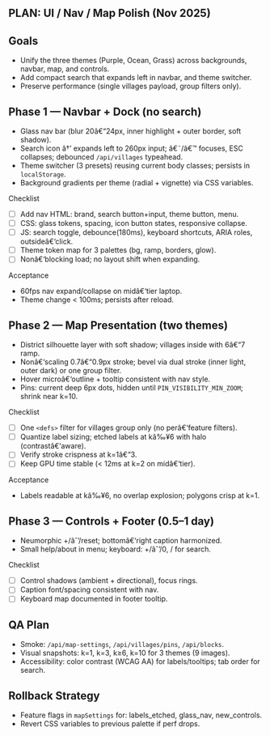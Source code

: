 ﻿## PLAN: UI / Nav / Map Polish (Nov 2025)

## Goals
- Unify the three themes (Purple, Ocean, Grass) across backgrounds, navbar, map, and controls.
- Add compact search that expands left in navbar, and theme switcher.
- Preserve performance (single villages payload, group filters only).

## Phase 1 — Navbar + Dock (no search)
- Glass nav bar (blur 20â€“24px, inner highlight + outer border, soft shadow).
- Search icon â†’ expands left to 260px input; â€˜/â€™ focuses, ESC collapses; debounced `/api/villages` typeahead.
- Theme switcher (3 presets) reusing current body classes; persists in `localStorage`.
- Background gradients per theme (radial + vignette) via CSS variables.

Checklist
- [ ] Add nav HTML: brand, search button+input, theme button, menu.
- [ ] CSS: glass tokens, spacing, icon button states, responsive collapse.
- [ ] JS: search toggle, debounce(180ms), keyboard shortcuts, ARIA roles, outsideâ€‘click.
- [ ] Theme token map for 3 palettes (bg, ramp, borders, glow).
- [ ] Nonâ€‘blocking load; no layout shift when expanding.

Acceptance
- 60fps nav expand/collapse on midâ€‘tier laptop.
- Theme change < 100ms; persists after reload.

## Phase 2 — Map Presentation (two themes)
- District silhouette layer with soft shadow; villages inside with 6â€“7 ramp.
- Nonâ€‘scaling 0.7â€“0.9px stroke; bevel via dual stroke (inner light, outer dark) or one group filter.
- Hover microâ€‘outline + tooltip consistent with nav style.
- Pins: current deep 6px dots, hidden until `PIN_VISIBILITY_MIN_ZOOM`; shrink near k=10.

Checklist
- [ ] One `<defs>` filter for villages group only (no perâ€‘feature filters).
- [ ] Quantize label sizing; etched labels at kâ‰¥6 with halo (contrastâ€‘aware).
- [ ] Verify stroke crispness at k=1â€“3.
- [ ] Keep GPU time stable (< 12ms at k=2 on midâ€‘tier).

Acceptance
- Labels readable at kâ‰¥6, no overlap explosion; polygons crisp at k=1.

## Phase 3 — Controls + Footer (0.5–1 day)
- Neumorphic +/âˆ’/reset; bottomâ€‘right caption harmonized.
- Small help/about in menu; keyboard: +/âˆ’/0, / for search.

Checklist
- [ ] Control shadows (ambient + directional), focus rings.
- [ ] Caption font/spacing consistent with nav.
- [ ] Keyboard map documented in footer tooltip.

## QA Plan
- Smoke: `/api/map-settings`, `/api/villages/pins`, `/api/blocks`.
- Visual snapshots: k=1, k=3, k≥6, k=10 for 3 themes (9 images).
- Accessibility: color contrast (WCAG AA) for labels/tooltips; tab order for search.

## Rollback Strategy
- Feature flags in `mapSettings` for: labels_etched, glass_nav, new_controls.
- Revert CSS variables to previous palette if perf drops.



